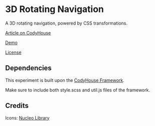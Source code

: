 # 3D Rotating Navigation

A 3D rotating navigation, powered by CSS transformations.

[Article on CodyHouse](https://codyhouse.co/gem/3d-rotating-navigation)

[Demo](https://codyhouse.co/demo/3d-rotating-navigation)

[License](https://codyhouse.co/license)

## Dependencies

This experiment is built upon the [CodyHouse Framework](https://github.com/CodyHouse/codyhouse-framework).

Make sure to include both style.scss and util.js files of the framework.

## Credits

Icons: [Nucleo Library](https://nucleoapp.com/)